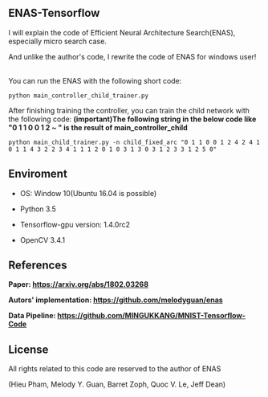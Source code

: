 
## ENAS-Tensorflow

I will explain the code of Efficient Neural Architecture Search(ENAS), especially micro search case.

And unlike the author's code, I rewrite the code of ENAS  for windows user!

<br/>You can run the ENAS with the following short code:
```
python main_controller_child_trainer.py
```
After finishing training the controller,  you can train the child network with the following code:
**(important)The following string in the below code like "0 1 1 0 0 1 2 ~ " is the result of main_controller_child**
```
python main_child_trainer.py -n child_fixed_arc "0 1 1 0 0 1 2 4 2 4 1 0 1 1 4 3 2 2 3 4 1 1 1 2 0 1 0 3 1 3 0 3 1 2 3 3 1 2 5 0"
```

## Enviroment
- OS: Window 10(Ubuntu 16.04 is possible)

- Python 3.5

- Tensorflow-gpu version:  1.4.0rc2 

- OpenCV 3.4.1


## References
**Paper: https://arxiv.org/abs/1802.03268**

**Autors' implementation: https://github.com/melodyguan/enas**

**Data Pipeline: https://github.com/MINGUKKANG/MNIST-Tensorflow-Code**

## License
All rights related to this code are reserved to the author of ENAS

(Hieu Pham, Melody Y. Guan, Barret Zoph, Quoc V. Le, Jeff Dean)
